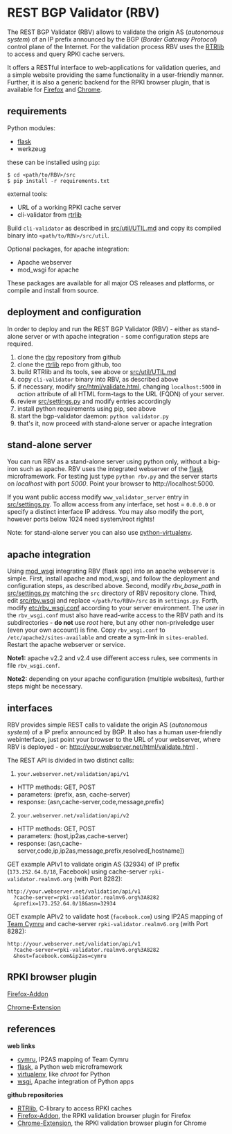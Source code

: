 # REST BGP Validator (RBV)

The REST BGP Validator (RBV) allows to validate the origin AS (*autonomous
system*) of an IP prefix announced by the BGP (*Border Gateway Protocol*)
control plane of the Internet. For the validation process RBV uses the
[RTRlib][rtrlib] to access and query RPKI cache servers.

It offers a RESTful interface to web-applications for validation queries, and a
simple website providing the same functionality in a user-friendly manner.
Further, it is also a generic backend for the RPKI browser plugin, that is
available for [Firefox][firefox] and [Chrome][chrome].

## requirements

Python modules:
 - [flask]
 - werkzeug

these can be installed using `pip`:
```
$ cd <path/to/RBV>/src
$ pip install -r requirements.txt
```
external tools:
 - URL of a working RPKI cache server
 - cli-validator from [rtrlib]

Build `cli-validator` as described in [src/util/UTIL.md](src/util/UTIL.md) and
copy its compiled binary into `<path/to/RBV>/src/util`.

Optional packages, for apache integration:
 - Apache webserver
 - mod_wsgi for apache

These packages are available for all major OS releases and platforms, or
compile and install from source.

## deployment and configuration

In order to deploy and run the REST BGP Validator (RBV) - either as stand-alone
server or with apache integration - some configuration steps are required.

1. clone the [rbv] repository from github
2. clone the [rtrlib] repo from github, too
3. build RTRlib and its tools, see above or [src/util/UTIL.md](src/util/UTIL.md)
4. copy `cli-validator` binary into RBV, as described above
5. if necessary, modify [src/html/validate.html](src/html/validate.html),
   changing `localhost:5000` in *action* attribute of all HTML form-tags to the
   URL (FQDN) of your server.
6. review [src/settings.py](src/settings.py) and modify entries accordingly
7. install python requirements using pip, see above
8. start the bgp-validator daemon: `python validator.py`
9. that's it, now proceed with stand-alone server or apache integration

## stand-alone server

You can run RBV as a stand-alone server using python only, without a big-iron
such as apache. RBV uses the integrated webserver of the [flask] microframework.
For testing just type `python rbv.py` and the server starts on *localhost* with
port *5000*. Point your browser to http://localhost:5000.

If you want public access modify `www_validator_server` entry in
[src/settings.py](src/settings.py). To allow access from any interface, set
host = `0.0.0.0` or specify a distinct interface IP address. You may also modify
the port, however ports below 1024 need system/root rights!

Note: for stand-alone server you can also use [python-virtualenv][virtualenv].

## apache integration

Using [mod_wsgi][wsgi] integrating RBV (flask app) into an apache webserver is
simple.
First, install apache and mod_wsgi, and follow the deployment and configuration
steps, as described above.
Second, modify *rbv_base_path* in [src/settings.py](src/settings.py) matching
the `src` directory of RBV repository clone.
Third, edit [src/rbv.wsgi](src/rbv.wsgi) and replace `</path/to/RBV>/src` as in
`settings.py`.
Forth, modify [etc/rbv_wsgi.conf](etc/rbv_wsgi.conf) according to your server
environment.
The *user* in the `rbv_wsgi.conf` must also have read-write access to the RBV
path and its subdirectories - **do not** use *root* here, but any other
non-priveledge user (even your own account) is fine.
Copy `rbv_wsgi.conf` to `/etc/apache2/sites-available` and create a sym-link in
`sites-enabled`.
Restart the apache webserver or service.

**Note1:** apache v2.2 and v2.4 use different access rules, see comments in file
`rbv_wsgi.conf`.

**Note2:** depending on your apache configuration (multiple websites), further
steps might be necessary.

## interfaces

RBV provides simple REST calls to validate the origin AS (*autonomous system*)
of a IP prefix announced by BGP. It also has a human user-friendly webinterface,
just point your browser to the URL of your webserver, where RBV is deployed -
or: http://your.webserver.net/html/validate.html .

The REST API is divided in two distinct calls:

1. `your.webserver.net/validation/api/v1`
 * HTTP methods: GET, POST
 * parameters: (prefix, asn, cache-server)
 * response: (asn,cache-server,code,message,prefix)
2. `your.webserver.net/validation/api/v2`
 * HTTP methods: GET, POST
 * parameters: (host,ip2as,cache-server)
 * response: (asn,cache-server,code,ip,ip2as,message,prefix,resolved[,hostname])

GET example APIv1 to validate origin AS (32934) of IP prefix (`173.252.64.0/18`,
  Facebook) using cache-server `rpki-validator.realmv6.org` (with Port 8282):
```
http://your.webserver.net/validation/api/v1
  ?cache-server=rpki-validator.realmv6.org%3A8282
  &prefix=173.252.64.0/18&asn=32934
```

GET example APIv2 to validate host (`facebook.com`) using IP2AS mapping of
[Team Cymru][cymru] and cache-server `rpki-validator.realmv6.org` (with
  Port 8282):
```
http://your.webserver.net/validation/api/v1
  ?cache-server=rpki-validator.realmv6.org%3A8282
  &host=facebook.com&ip2as=cymru
```

## RPKI browser plugin

[Firefox-Addon][firefox]

[Chrome-Extension][chrome]

## references

**web links**
* [cymru], IP2AS mapping of Team Cymru
* [flask], a Python web microframework
* [virtualenv], like *chroot* for Python
* [wsgi], Apache integration of Python apps

**github repositories**
* [RTRlib][rtrlib], C-library to access RPKI caches
* [Firefox-Addon][firefox], the RPKI validation browser plugin for Firefox
* [Chrome-Extension][chrome], the RPKI validation browser plugin for Chrome

[cymru]: http://www.team-cymru.org/IP-ASN-mapping.html
[flask]: http://flask.pocoo.org
[virtualenv]: http://docs.python-guide.org/en/latest/dev/virtualenvs/
[wsgi]: http://flask.pocoo.org/docs/0.10/deploying/mod_wsgi/
[rbv]: https://github.com/rtrlib/REST.git
[rtrlib]: https://github.com/rtrlib/rtrlib.git
[firefox]: https://github.com/rtrlib/firefox-addon.git
[chrome]: https://github.com/rtrlib/chrome-extension.git
